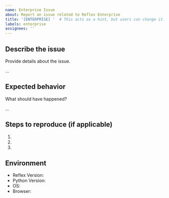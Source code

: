 ```yaml
---
name: Enterprise Issue
about: Report an issue related to Reflex Enterprise
title: '[ENTERPRISE] '  # This acts as a hint, but users can change it.
labels: enterprise
assignees: ''
---
```


## Describe the issue
Provide details about the issue.

...

## Expected behavior
What should have happened?

...

## Steps to reproduce (if applicable)
1. 
2. 
3. 

## Environment
- Reflex Version:
- Python Version:
- OS:
- Browser: 
